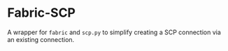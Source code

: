 # Fabric-SCP

A wrapper for `fabric` and `scp.py` to simplify creating a SCP connection via an existing connection.

